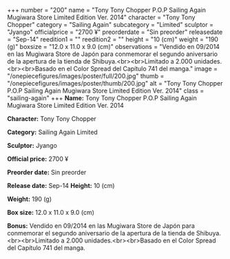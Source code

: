 +++
number = "200"
name = "Tony Tony Chopper P.O.P Sailing Again Mugiwara Store Limited Edition Ver. 2014"
character = "Tony Tony Chopper"
category = "Sailing Again"
subcategory = "Limited"
sculptor = "Jyango"
officialprice = "2700 ¥"
preorderdate = "Sin preorder"
releasedate = "Sep-14"
reedition1 = ""
reedition2 = ""
height = "10 (cm)"
weight = "190 (g)"
boxsize = "12.0 x 11.0 x 9.0 (cm)"
observations = "Vendido en 09/2014 en las Mugiwara Store de Japón para conmemorar el segundo aniversario de la apertura de la tienda de Shibuya.&lt;br&gt;&lt;br&gt;Limitado a 2.000 unidades.&lt;br&gt;&lt;br&gt;Basado en el Color Spread del Capítulo 741 del manga."
image = "/onepiecefigures/images/poster/full/200.jpg"
thumb = "/onepiecefigures/images/poster/thumb/200.jpg"
alt = "Tony Tony Chopper P.O.P Sailing Again Mugiwara Store Limited Edition Ver. 2014"
class = "sailing-again"
+++
**Name:** Tony Tony Chopper P.O.P Sailing Again Mugiwara Store Limited Edition Ver. 2014

**Character:** Tony Tony Chopper

**Category:** Sailing Again  Limited 

**Sculptor:** Jyango

**Official price:** 2700 ¥

**Preorder date:** Sin preorder

**Release date:** Sep-14
**Height:** 10 (cm)

**Weight:** 190 (g)

**Box size:** 12.0 x 11.0 x 9.0 (cm)

**Bonus:** Vendido en 09/2014 en las Mugiwara Store de Japón para conmemorar el segundo aniversario de la apertura de la tienda de Shibuya.&lt;br&gt;&lt;br&gt;Limitado a 2.000 unidades.&lt;br&gt;&lt;br&gt;Basado en el Color Spread del Capítulo 741 del manga.
